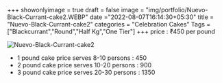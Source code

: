 +++
showonlyimage = true
draft = false
image = "img/portfolio/Nuevo-Black-Currant-cake2.WEBP"
date ="2022-08-07T16:14:30+05:30"
title = "Nuevo-Black-Currant-cake2"
categories = "Celebration Cakes"
Tags = ["Blackcurrant","Round","Half Kg","One Tier"]
+++
price : ₹450 per pound
<!--more-->
![Nuevo-Black-Currant-cake2](/img/portfolio/Nuevo-Black-Currant-cake2.WEBP)
* 1 pound cake price serves 8-10 persons : 450
* 2 pound cake price serves 10-20 persons : 900
* 3 pound cake price serves 20-30 persons : 1350
